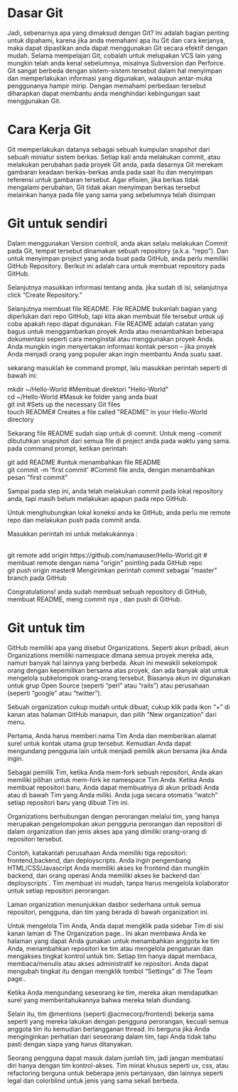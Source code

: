 <h1>Dasar Git</h2>
<p>Jadi, sebenarnya apa yang dimaksud dengan Git? Ini adalah bagian penting untuk dipahami, karena 
jika anda memahami apa itu Git dan cara kerjanya, maka dapat dipastikan anda dapat menggunakan Git 
secara efektif dengan mudah. Selama mempelajari Git, cobalah untuk melupakan VCS lain yang mungkin 
telah anda kenal sebelumnya, misalnya Subversion dan Perforce. Git sangat berbeda dengan sistem-sistem 
tersebut dalam hal menyimpan dan memperlakukan informasi yang digunakan, walaupun antar-muka penggunanya
 hampir mirip. Dengan memahami perbedaan tersebut diharapkan dapat membantu anda menghindari kebingungan
 saat menggunakan Git.</p>
 
 <h1>Cara Kerja Git</h2>
 <p>Git memperlakukan datanya sebagai sebuah kumpulan snapshot dari sebuah miniatur sistem berkas. 
 Setiap kali anda melakukan commit, atau melakukan perubahan pada proyek Git anda, pada dasarnya Git
 merekam gambaran keadaan berkas-berkas anda pada saat itu dan menyimpan referensi untuk gambaran 
 tersebut. Agar efisien, jika berkas tidak mengalami perubahan, Git tidak akan menyimpan berkas
 tersebut melainkan hanya pada file yang sama yang sebelumnya telah disimpan<P>
 
 <h1>Git untuk sendiri</h2>
 <p>Dalam menggunakan Version controll, anda akan selalu melakukan Commit pada Git, tempat tersebut
 dinamakan sebuah repository (a.k.a. “repo”). Dan untuk menyimpan project yang anda buat pada GitHub,
 anda perlu memiliki GitHub Repository. Berikut ini adalah cara untuk membuat repository pada GitHub.</p>

 <p>Selanjutnya masukkan informasi tentang anda. jika sudah di isi, selanjutnya click 
 “Create Repository.”</p>
 
 <p>Selanjutnya membuat file README. File  README bukanlah bagian yang diperlukan dari
 repo GitHub, tapi kita akan membuat file tersebut untuk uji coba apakah repo dapat digunakan. 
 File README adalah catatan yang bagus untuk menggambarkan proyek Anda atau menambahkan 
 beberapa dokumentasi seperti cara menginstal atau menggunakan proyek Anda. Anda mungkin 
 ingin menyertakan informasi kontak person – jika proyek Anda menjadi orang yang populer 
 akan ingin membantu Anda suatu saat.</p>
 
 <p>sekarang masuklah ke command prompt, lalu masukkan perintah seperti di bawah ini:</p>
 <body>mkdir ~/Hello-World  #Membuat direktori "Hello-World"<br>
cd ~/Hello-World #Masuk ke folder yang anda buat<br>
git init    #Sets up the necessary Git files<br>
touch README# Creates a file called "README" in your Hello-World directory<br>

<p>Sekarang file README sudah siap untuk di commit. Untuk meng -commit 
dibutuhkan snapshot dari semua file di project anda pada waktu yang sama.
 pada command prompt, ketikan perintah:</p>
 
git add README #untuk menambahkan file README<br>
git commit -m 'first commit' #Commit file anda, dengan menambahkan pesan "first commit"<br>

<p>Sampai pada step ini, anda telah melakukan commit pada lokal repository anda, tapi masih belum melakukan apapun pada repo GitHub.</p>
<p>Untuk menghubungkan lokal koneksi anda ke GitHub, anda perlu me remote repo dan melakukan push pada commit  anda.</p>
<p>Masukkan perintah ini untuk melakukannya :</p>
<br>git remote add origin https://github.com/namauser/Hello-World.git # membuat remote dengan nama "origin" pointing pada GitHub repo
<br>git push origin master# Mengirimkan perintah commit sebagai "master" branch pada GitHub

<p>Congratulations! anda sudah membuat sebuah repository di GitHub, membuat README, meng commit nya , dan push di GitHub.</p>
 
 <h1>Git untuk tim</h2>
 <p>GitHub memiliki apa yang disebut Organizations. Seperti akun pribadi, akun Organizations memiliki 
 namespace dimana semua proyek mereka ada, namun banyak hal lainnya yang berbeda. Akun ini mewakili 
 sekelompok orang dengan kepemilikan bersama atas proyek, dan ada banyak alat untuk mengelola subkelompok
 orang-orang tersebut. Biasanya akun ini digunakan untuk grup Open Source (seperti “perl” atau “rails”)
 atau perusahaan (seperti “google” atau “twitter”). </p>
 
 <p>Sebuah organization cukup mudah untuk dibuat; cukup klik pada ikon “+” di kanan atas halaman GitHub 
 manapun, dan pilih “New organization” dari menu.</p>
 
 <p>Pertama, Anda harus memberi nama Tim Anda dan memberikan alamat surel untuk kontak utama
 grup tersebut. Kemudian Anda dapat mengundang pengguna lain untuk menjadi pemilik akun bersama 
 jika Anda ingin.</p>
 
 <p>Sebagai pemilik Tim, ketika Anda mem-fork sebuah repositori, Anda akan memiliki 
 pilihan untuk mem-fork ke namespace Tim Anda. Ketika Anda membuat repositori baru,
 Anda dapat membuatnya di akun pribadi Anda atau di bawah Tim yang Anda miliki.
 Anda juga secara otomatis “watch” setiap repositori baru yang dibuat Tim ini.</p>
 
 <p>Organizations berhubungan dengan perorangan melalui tim, yang hanya merupakan 
 pengelompokan akun pengguna perorangan dan repositori di dalam organization dan 
 jenis akses apa yang dimiliki orang-orang di repositori tersebut.</p>
 
 <p>Contoh, katakanlah perusahaan Anda memiliki tiga repositori: frontend,backend,
 dan deployscripts. Anda ingin pengembang HTML/CSS/Javascript Anda memiliki akses
 ke frontend dan mungkin backend, dan orang operasi Anda memiliki akses ke backend 
 dan` deployscripts`. Tim membuat ini mudah, tanpa harus mengelola kolaborator
 untuk setiap repositori perorangan.</p>
 
 <p>Laman organization menunjukkan dasbor sederhana untuk semua repositori, pengguna,
 dan tim yang berada di bawah organization ini.</p>
 
 <p>Untuk mengelola Tim Anda, Anda dapat mengklik pada sidebar Tim di sisi kanan laman 
 di The Organization page.. Ini akan membawa Anda ke halaman yang dapat Anda gunakan
 untuk menambahkan anggota ke tim Anda, menambahkan repositori ke tim atau mengelola
 pengaturan dan mengakses tingkat kontrol untuk tim. Setiap tim hanya dapat membaca,
 membaca/menulis atau akses administratif ke repositori. Anda dapat mengubah tingkat
 itu dengan mengklik tombol “Settings” di The Team page..</p>
 
 <p>Ketika Anda mengundang seseorang ke tim, mereka akan mendapatkan surel yang
 memberitahukannya bahwa mereka telah diundang.</p>
 
 <p>Selain itu, tim @mentions (seperti @acmecorp/frontend) bekerja sama seperti yang 
 mereka lakukan dengan pengguna perorangan, kecuali semua anggota tim itu kemudian 
 berlangganan thread. Ini berguna jika Anda menginginkan perhatian dari seseorang 
 dalam tim, tapi Anda tidak tahu pasti dengan siapa yang harus ditanyakan.</p>
 
 <p>Seorang pengguna dapat masuk dalam jumlah tim, jadi jangan membatasi diri hanya
 dengan tim kontrol-akses. Tim minat khusus seperti ux, css, atau refactoring berguna
 untuk beberapa jenis pertanyaan, dan lainnya seperti legal dan colorblind untuk jenis
 yang sama sekali berbeda.</p>
